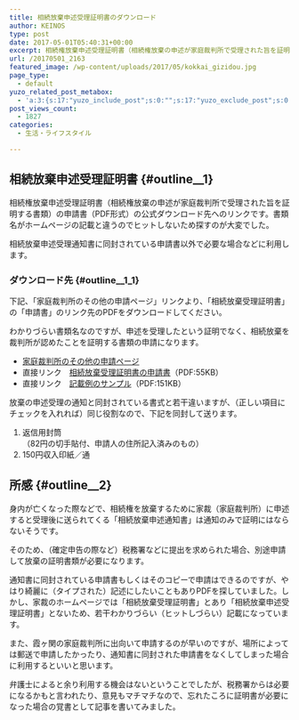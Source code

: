 ```yaml
---
title: 相続放棄申述受理証明書のダウンロード
author: KEINOS
type: post
date: 2017-05-01T05:40:31+00:00
excerpt: 相続権放棄申述受理証明書（相続権放棄の申述が家庭裁判所で受理された旨を証明する書類）の申請書（PDF形式）の公式ダウンロード先情報です。
url: /20170501_2163
featured_image: /wp-content/uploads/2017/05/kokkai_gizidou.jpg
page_type:
  - default
yuzo_related_post_metabox:
  - 'a:3:{s:17:"yuzo_include_post";s:0:"";s:17:"yuzo_exclude_post";s:0:"";s:21:"yuzo_disabled_related";N;}'
post_views_count:
  - 1827
categories:
  - 生活・ライフスタイル

---
```

## 相続放棄申述受理証明書 {#outline__1}

相続権放棄申述受理証明書（相続権放棄の申述が家庭裁判所で受理された旨を証明する書類）の申請書（PDF形式）の公式ダウンロード先へのリンクです。書類名がホームページの記載と違うのでヒットしないため探すのが大変でした。

相続放棄申述受理通知書に同封されている申請書以外で必要な場合などに利用します。

### ダウンロード先 {#outline__1_1}

下記、「家庭裁判所のその他の申請ページ」リンクより、「相続放棄受理証明書」の「申請書」のリンク先のPDFをダウンロードしてください。

わかりづらい書類名なのですが、申述を受理したという証明でなく、相続放棄を裁判所が認めたことを証明する書類の申請になります。

  * <a href="http://www.courts.go.jp/tokyo-f/saiban/tetuzuki/syosiki03/index.html" target="_blank">家庭裁判所のその他の申請ページ</a>
  * 直接リンク　<a href="http://www.courts.go.jp/tokyo-f/vcms_lf/S03-2.pdf" target="_blank">相続放棄受理証明書の申請書</a>（PDF:55KB）
  * 直接リンク　<a href="http://www.courts.go.jp/tokyo-f/vcms_lf/S03-3-1.pdf" target="_blank">記載例のサンプル</a>（PDF:151KB）

放棄の申述受理の通知と同封されている書式と若干違いますが、（正しい項目にチェックを入れれば）同じ役割なので、下記を同封して送ります。

  1. 返信用封筒  
    （82円の切手貼付、申請人の住所記入済みのもの）
  2. 150円収入印紙／通

## 所感 {#outline__2}

身内が亡くなった際などで、相続権を放棄するために家裁（家庭裁判所）に申述すると受理後に送られてくる「相続放棄申述通知書」は通知のみで証明にはならないそうです。

そのため、（確定申告の際など）税務署などに提出を求められた場合、別途申請して放棄の証明書類が必要になります。

通知書に同封されている申請書もしくはそのコピーで申請はできるのですが、やはり綺麗に（タイプされた）記述にしたいこともありPDFを探していました。しかし、家裁のホームページでは「相続放棄受理証明書」とあり「相続放棄<span class="red">申述</span>受理証明書」とないため、若干わかりづらい（ヒットしづらい）記載になっています。

また、霞ヶ関の家庭裁判所に出向いて申請するのが早いのですが、場所によっては郵送で申請したかったり、通知書に同封された申請書をなくしてしまった場合に利用するといいと思います。

弁護士によると余り利用する機会はないということでしたが、税務署からは必要になるかもと言われたり、意見もマチマチなので、忘れたころに証明書が必要になった場合の覚書として記事を書いてみました。